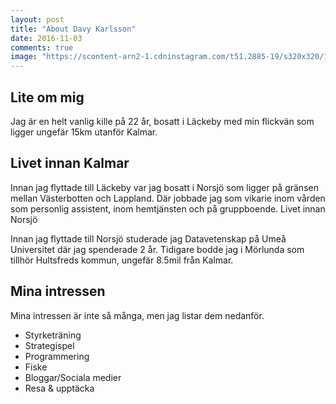 ```yaml
---
layout: post
title: "About Davy Karlsson"
date: 2016-11-03
comments: true
image: "https://scontent-arn2-1.cdninstagram.com/t51.2885-19/s320x320/13556729_1063424913752591_1991802169_a.jpg"
---
```


## Lite om mig

Jag är en helt vanlig kille på 22 år, bosatt i Läckeby med min flickvän som ligger ungefär 15km utanför Kalmar.

## Livet innan Kalmar

Innan jag flyttade till Läckeby var jag bosatt i Norsjö som ligger på gränsen mellan Västerbotten och Lappland.
Där jobbade jag som vikarie inom vården som personlig assistent, inom hemtjänsten och på gruppboende.
Livet innan Norsjö

Innan jag flyttade till Norsjö studerade jag Datavetenskap på Umeå Universitet där jag spenderade 2 år.
Tidigare bodde jag i Mörlunda som tillhör Hultsfreds kommun, ungefär 8.5mil från Kalmar.

## Mina intressen

Mina intressen är inte så många, men jag listar dem nedanför.

* Styrketräning
* Strategispel
* Programmering
* Fiske
* Bloggar/Sociala medier
* Resa & upptäcka
